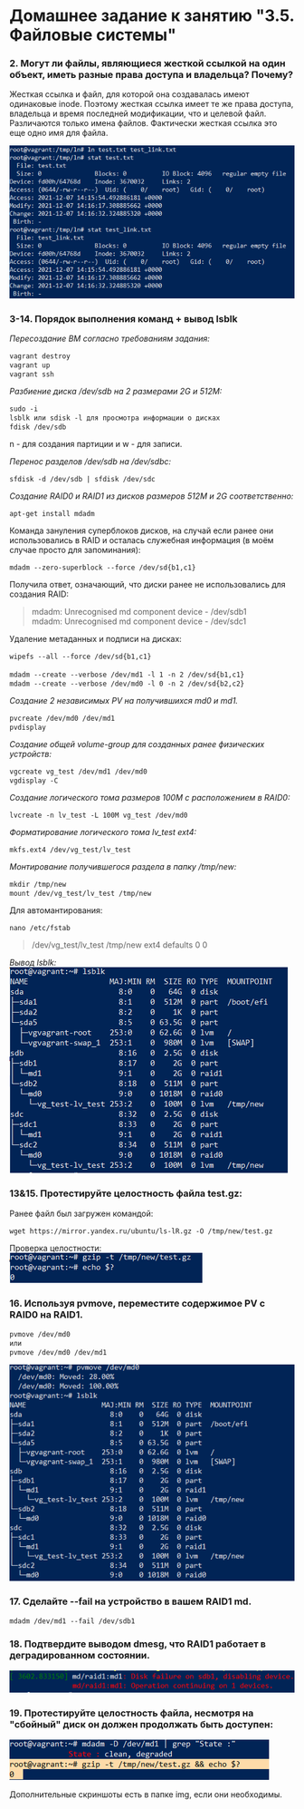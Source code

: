 # Домашнее задание к занятию "3.5. Файловые системы"

### 2. Могут ли файлы, являющиеся жесткой ссылкой на один объект, иметь разные права доступа и владельца? Почему?
Жесткая ссылка и файл, для которой она создавалась имеют одинаковые inode. Поэтому жесткая ссылка имеет те же права доступа, владельца и время последней модификации, что и целевой файл. Различаются только имена файлов. Фактически жесткая ссылка это еще одно имя для файла.  

![Вывод ln](https://github.com/Bura-M/devops-netology/blob/main/03-sysadmin-05-fs/img/link.PNG "ln")  

### 3-14. Порядок выполнения команд + вывод lsblk
_Пересоздание ВМ согласно требованиям задания:_   

	vagrant destroy  
	vagrant up  
	vagrant ssh  

_Разбиение диска /dev/sdb на 2 размерами 2G и 512M:_  

	sudo -i  
	lsblk или sdisk -l для просмотра информации о дисках  
	fdisk /dev/sdb  

n - для создания партиции и w - для записи.  

_Перенос разделов /dev/sdb на /dev/sdbc:_  

	sfdisk -d /dev/sdb | sfdisk /dev/sdc  
	
_Создание RAID0 и RAID1 из дисков размеров 512M и 2G соответственно:_  

	apt-get install mdadm

Команда зануления суперблоков дисков, на случай если ранее они использовались в RAID и осталась служебная информация (в моём случае просто для запоминания):  

	mdadm --zero-superblock --force /dev/sd{b1,c1}

Получила ответ, означающий, что диски ранее не использовались для создания RAID:  
>mdadm: Unrecognised md component device - /dev/sdb1  
>mdadm: Unrecognised md component device - /dev/sdc1  

Удаление метаданных и подписи на дисках:  

	wipefs --all --force /dev/sd{b1,c1}  

	mdadm --create --verbose /dev/md1 -l 1 -n 2 /dev/sd{b1,c1}  
	mdadm --create --verbose /dev/md0 -l 0 -n 2 /dev/sd{b2,c2}  

_Создание 2 независимых PV на получившихся md0 и md1._  

	pvcreate /dev/md0 /dev/md1
	pvdisplay

_Создание общей volume-group для cозданных ранее физических устройств:_  

	vgcreate vg_test /dev/md1 /dev/md0
	vgdisplay -C

_Создание логического тома размеров 100M с расположением в RAID0:_  

	lvcreate -n lv_test -L 100M vg_test /dev/md0

_Форматирование логического тома lv_test ext4:_  

	mkfs.ext4 /dev/vg_test/lv_test

_Монтирование получившегося раздела в папку /tmp/new:_  

	mkdir /tmp/new
	mount /dev/vg_test/lv_test /tmp/new  
	
Для автомантирования:  

	nano /etc/fstab

>/dev/vg_test/lv_test /tmp/new ext4 defaults 0 0  

_Вывод lsblk:_  
![Вывод lsblk](https://github.com/Bura-M/devops-netology/blob/main/03-sysadmin-05-fs/img/lsblk.PNG "lsblk")   

### 13&15. Протестируйте целостность файла test.gz:  
Ранее файл был загружен командой:  

	wget https://mirror.yandex.ru/ubuntu/ls-lR.gz -O /tmp/new/test.gz  

Проверка целостности:  
![Проверка целостности](https://github.com/Bura-M/devops-netology/blob/main/03-sysadmin-05-fs/img/gzip.PNG "Проверка целостности")  

### 16. Используя pvmove, переместите содержимое PV с RAID0 на RAID1.  

	pvmove /dev/md0  
	или
	pvmove /dev/md0 /dev/md1  

![Вывод pvmove](https://github.com/Bura-M/devops-netology/blob/main/03-sysadmin-05-fs/img/pvmove.PNG "pvmove")   

### 17. Сделайте --fail на устройство в вашем RAID1 md.
	mdadm /dev/md1 --fail /dev/sdb1
	
### 18. Подтвердите выводом dmesg, что RAID1 работает в деградированном состоянии.
![Вывод dmesg](https://github.com/Bura-M/devops-netology/blob/main/03-sysadmin-05-fs/img/dmesg.PNG "dmesg")  

### 19. Протестируйте целостность файла, несмотря на "сбойный" диск он должен продолжать быть доступен:  
![state_test-gzip](https://github.com/Bura-M/devops-netology/blob/main/03-sysadmin-05-fs/img/state_test-gzip.PNG "state_test-gzip")  

Дополнительные скриншоты есть в папке img, если они необходимы.
 

